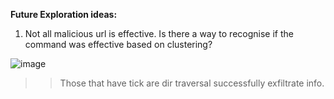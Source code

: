 **Future Exploration ideas:**

1. Not all malicious url is effective. Is there a way to recognise if the command was effective based on clustering?

![image](https://user-images.githubusercontent.com/83385979/116538558-44982e80-a91a-11eb-9310-50e73c2ff66e.png)

>> Those that have tick are dir traversal successfully exfiltrate info.
